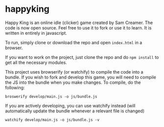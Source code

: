 # happyking
Happy King is an online idle (clicker) game created by Sam Creamer. The code is now open source. Feel free to use it to fork or use it to learn. It is written in entirely in javascript.

To run, simply clone or download the repo and open `index.html` in a browser.

If you want to work on the project, just clone the repo and do `npm install` to get all the necessary modules.

This project uses browserify (or watchify) to compile the code into a bundle. If you wish to fork and develop this game, you will need to compile the JS into the bundle when you make changes. To compile, do the following:

`broswerify develop/main.js -o js/bundle.js`

If you are actively developing, you can use watchify instead (will automatically update the bundle whenever a relevant file is changed)

`watchify develop/main.js -o js/bundle.js -v`




